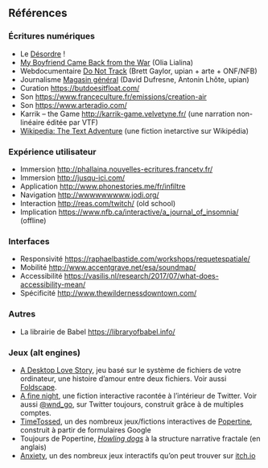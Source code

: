 
## Références

### Écritures numériques
* Le [Désordre](http://desordre.net/) !
* [My Boyfriend Came Back from the War](http://www.teleportacia.org/war) (Olia Lialina)
* Webdocumentaire [Do Not Track](https://donottrack-doc.com/fr/) (Brett Gaylor, upian + arte + ONF/NFB)
* Journalisme [Magasin général](http://magasin-general.fr/) (David Dufresne, Antonin Lhôte, upian)
* Curation https://butdoesitfloat.com/
* Son https://www.franceculture.fr/emissions/creation-air 
* Son https://www.arteradio.com/
* Karrik – the Game http://karrik-game.velvetyne.fr/ (une narration non-linéaire éditée par VTF)
* [Wikipedia: The Text Adventure](https://kevan.org/wikitext/) (une fiction inetarctive sur Wikipédia)

### Expérience utilisateur
* Immersion http://phallaina.nouvelles-ecritures.francetv.fr/ 
* Immersion http://jusqu-ici.com/
* Application http://www.phonestories.me/fr/infiltre
* Navigation http://wwwwwwwww.jodi.org/
* Interaction http://reas.com/twitch/ (old school)
* Implication https://www.nfb.ca/interactive/a_journal_of_insomnia/ (offline)

### Interfaces
* Responsivité https://raphaelbastide.com/workshops/requetespatiale/
* Mobilité http://www.accentgrave.net/esa/soundmap/
* Accessibilité https://vasilis.nl/research/2017/07/what-does-accessibility-mean/
* Spécificité http://www.thewildernessdowntown.com/

### Autres
* La librairie de Babel https://libraryofbabel.info/

### Jeux (alt engines)
* [A Desktop Love Story](https://alienmelon.itch.io/lovestory), jeu basé sur le système de fichiers de votre ordinateur, une histoire d’amour entre deux fichiers. Voir aussi [Foldscape](https://porpentine.itch.io/foldscape).
* [A fine night](https://twitter.com/AFineNight), une fiction interactive racontée à l’intérieur de Twitter. Voir aussi [@wnd_go](https://twitter.com/wnd_go), sur Twitter toujours, construit grâce à de multiples comptes.
* [TimeTossed](http://slimedaughter.com/games/twine/timetossed/), un des nombreux jeux/fictions interactives de [Popertine](http://slimedaughter.com/), construit à partir de formulaires Google
* Toujours de Popertine, [*Howling dogs*](http://slimedaughter.com/games/twine/howlingdogs/) à la structure narrative fractale (en anglais)
* [Anxiety](https://ncase.itch.io/anxiety), un des nombreux jeux interactifs qu’on peut trouver sur [itch.io](https://itch.io/)

